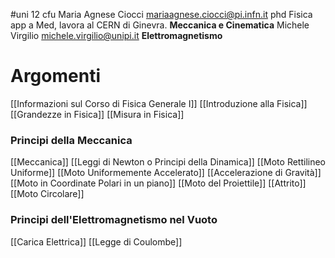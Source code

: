 #uni 12 cfu
Maria Agnese Ciocci mariaagnese.ciocci@pi.infn.it phd Fisica app a Med, lavora al CERN di Ginevra. __Meccanica e Cinematica__ 
Michele Virgilio michele.virgilio@unipi.it __Elettromagnetismo__ 
# Argomenti
[[Informazioni sul Corso di Fisica Generale I]] 
[[Introduzione alla Fisica]] 
[[Grandezze in Fisica]] 
[[Misura in Fisica]] 
### Principi della Meccanica
[[Meccanica]] 
[[Leggi di Newton o Principi della Dinamica]] 
[[Moto Rettilineo Uniforme]] 
[[Moto Uniformemente Accelerato]] 
[[Accelerazione di Gravità]] 
[[Moto in Coordinate Polari in un piano]] 
[[Moto del Proiettile]] 
[[Attrito]] 
[[Moto Circolare]] 
### Principi dell'Elettromagnetismo nel Vuoto
[[Carica Elettrica]] 
[[Legge di Coulombe]]  